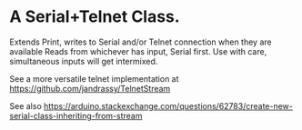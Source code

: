  # A Serial+Telnet Class.

 Extends Print, writes to Serial and/or Telnet connection when they are available
 Reads from whichever has input, Serial first. Use with care, simultaneous
 inputs will get intermixed.

 See a more versatile telnet implementation at
              https://github.com/jandrassy/TelnetStream

 See also
              https://arduino.stackexchange.com/questions/62783/create-new-serial-class-inheriting-from-stream

